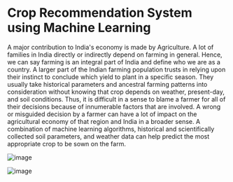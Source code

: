 # Crop Recommendation System using Machine Learning

A major contribution to India's economy is made by Agriculture. A lot of families in India directly or indirectly depend on farming
in general. Hence, we can say farming is an integral part of India and define who we are as a country. A larger part of the Indian
farming population trusts in relying upon their instinct to conclude which yield to plant in a specific season. They usually take
historical parameters and ancestral farming patterns into consideration without knowing that crop depends on weather, present-day,
and soil conditions. Thus, it is difficult in a sense to blame a farmer for all of their decisions because of innumerable factors that
are involved. A wrong or misguided decision by a farmer can have a lot of impact on the agricultural economy of that region and
India in a broader sense. A combination of machine learning algorithms, historical and scientifically collected soil parameters, and
weather data can help predict the most appropriate crop to be sown on the farm.

![image](https://user-images.githubusercontent.com/87874194/232232026-5cc26c7c-30b3-4c57-b4e4-f8cc180c0f5b.png)


![image](https://user-images.githubusercontent.com/87874194/232230758-fa247c0a-4fc2-47a8-885e-e50df6cadc52.png)

 
